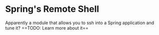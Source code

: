 # Spring's Remote Shell
Apparently a module that allows you to ssh into a Spring application and tune it? ==TODO: Learn more about it==

